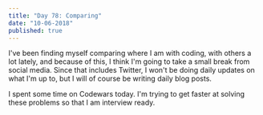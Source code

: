 ```yaml
---
title: "Day 78: Comparing"
date: "10-06-2018"
published: true
---
```

I've been finding myself comparing where I am with coding, with others a lot lately, and because of this, I think I'm going to take a small break from social media. Since that includes Twitter, I won't be doing daily updates on what I'm up to, but I will of course be writing daily blog posts.

I spent some time on Codewars today. I'm trying to get faster at solving these problems so that I am interview ready.
